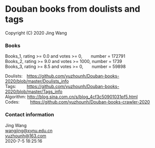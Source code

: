 # Douban books from doulists and tags
Copyright (C) 2020 Jing Wang

### Books
Books_1, rating >= 0.0 and votes >= 0,&ensp;&ensp;&ensp;&ensp;number = 172791  
Books_2, rating >= 9.0 and votes >= 1000, number = 1739  
Books_3, rating >= 8.5 and votes >= 0,&ensp;&ensp;&ensp;&ensp;number = 59898  

Doulists:&ensp;&ensp;https://github.com/yuzhounh/Douban-books-2020/blob/master/Doulists_info  
Tags:&ensp;&ensp;&ensp;&ensp;&ensp;https://github.com/yuzhounh/Douban-books-2020/blob/master/Tags_info  
Algorithm: http://blog.sina.com.cn/s/blog_4cf3c50901031pf5.html  
Codes:&ensp;&ensp;&ensp;&ensp;&ensp;https://github.com/yuzhounh/Douban-books-crawler-2020

### Contact information
Jing Wang  
wangjing@xynu.edu.cn  
yuzhounh@163.com  
2020-7-5 18:25:16
